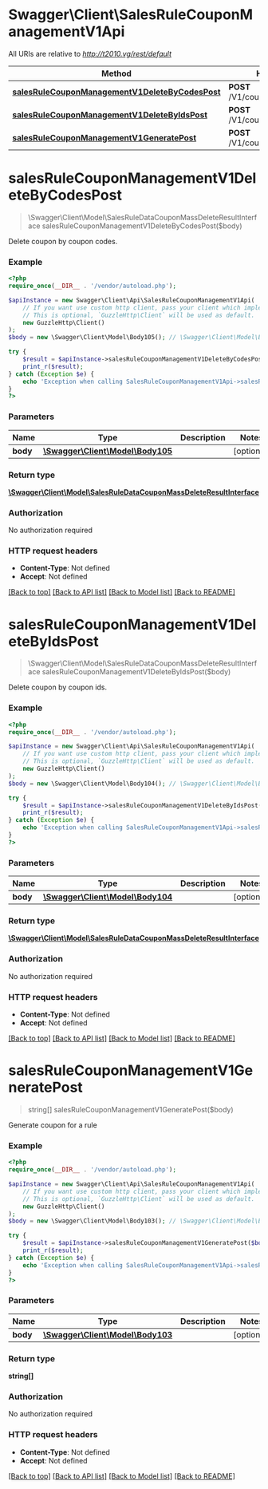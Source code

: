 # Swagger\Client\SalesRuleCouponManagementV1Api

All URIs are relative to *http://t2010.vg/rest/default*

Method | HTTP request | Description
------------- | ------------- | -------------
[**salesRuleCouponManagementV1DeleteByCodesPost**](SalesRuleCouponManagementV1Api.md#salesRuleCouponManagementV1DeleteByCodesPost) | **POST** /V1/coupons/deleteByCodes | 
[**salesRuleCouponManagementV1DeleteByIdsPost**](SalesRuleCouponManagementV1Api.md#salesRuleCouponManagementV1DeleteByIdsPost) | **POST** /V1/coupons/deleteByIds | 
[**salesRuleCouponManagementV1GeneratePost**](SalesRuleCouponManagementV1Api.md#salesRuleCouponManagementV1GeneratePost) | **POST** /V1/coupons/generate | 


# **salesRuleCouponManagementV1DeleteByCodesPost**
> \Swagger\Client\Model\SalesRuleDataCouponMassDeleteResultInterface salesRuleCouponManagementV1DeleteByCodesPost($body)



Delete coupon by coupon codes.

### Example
```php
<?php
require_once(__DIR__ . '/vendor/autoload.php');

$apiInstance = new Swagger\Client\Api\SalesRuleCouponManagementV1Api(
    // If you want use custom http client, pass your client which implements `GuzzleHttp\ClientInterface`.
    // This is optional, `GuzzleHttp\Client` will be used as default.
    new GuzzleHttp\Client()
);
$body = new \Swagger\Client\Model\Body105(); // \Swagger\Client\Model\Body105 | 

try {
    $result = $apiInstance->salesRuleCouponManagementV1DeleteByCodesPost($body);
    print_r($result);
} catch (Exception $e) {
    echo 'Exception when calling SalesRuleCouponManagementV1Api->salesRuleCouponManagementV1DeleteByCodesPost: ', $e->getMessage(), PHP_EOL;
}
?>
```

### Parameters

Name | Type | Description  | Notes
------------- | ------------- | ------------- | -------------
 **body** | [**\Swagger\Client\Model\Body105**](../Model/Body105.md)|  | [optional]

### Return type

[**\Swagger\Client\Model\SalesRuleDataCouponMassDeleteResultInterface**](../Model/SalesRuleDataCouponMassDeleteResultInterface.md)

### Authorization

No authorization required

### HTTP request headers

 - **Content-Type**: Not defined
 - **Accept**: Not defined

[[Back to top]](#) [[Back to API list]](../../README.md#documentation-for-api-endpoints) [[Back to Model list]](../../README.md#documentation-for-models) [[Back to README]](../../README.md)

# **salesRuleCouponManagementV1DeleteByIdsPost**
> \Swagger\Client\Model\SalesRuleDataCouponMassDeleteResultInterface salesRuleCouponManagementV1DeleteByIdsPost($body)



Delete coupon by coupon ids.

### Example
```php
<?php
require_once(__DIR__ . '/vendor/autoload.php');

$apiInstance = new Swagger\Client\Api\SalesRuleCouponManagementV1Api(
    // If you want use custom http client, pass your client which implements `GuzzleHttp\ClientInterface`.
    // This is optional, `GuzzleHttp\Client` will be used as default.
    new GuzzleHttp\Client()
);
$body = new \Swagger\Client\Model\Body104(); // \Swagger\Client\Model\Body104 | 

try {
    $result = $apiInstance->salesRuleCouponManagementV1DeleteByIdsPost($body);
    print_r($result);
} catch (Exception $e) {
    echo 'Exception when calling SalesRuleCouponManagementV1Api->salesRuleCouponManagementV1DeleteByIdsPost: ', $e->getMessage(), PHP_EOL;
}
?>
```

### Parameters

Name | Type | Description  | Notes
------------- | ------------- | ------------- | -------------
 **body** | [**\Swagger\Client\Model\Body104**](../Model/Body104.md)|  | [optional]

### Return type

[**\Swagger\Client\Model\SalesRuleDataCouponMassDeleteResultInterface**](../Model/SalesRuleDataCouponMassDeleteResultInterface.md)

### Authorization

No authorization required

### HTTP request headers

 - **Content-Type**: Not defined
 - **Accept**: Not defined

[[Back to top]](#) [[Back to API list]](../../README.md#documentation-for-api-endpoints) [[Back to Model list]](../../README.md#documentation-for-models) [[Back to README]](../../README.md)

# **salesRuleCouponManagementV1GeneratePost**
> string[] salesRuleCouponManagementV1GeneratePost($body)



Generate coupon for a rule

### Example
```php
<?php
require_once(__DIR__ . '/vendor/autoload.php');

$apiInstance = new Swagger\Client\Api\SalesRuleCouponManagementV1Api(
    // If you want use custom http client, pass your client which implements `GuzzleHttp\ClientInterface`.
    // This is optional, `GuzzleHttp\Client` will be used as default.
    new GuzzleHttp\Client()
);
$body = new \Swagger\Client\Model\Body103(); // \Swagger\Client\Model\Body103 | 

try {
    $result = $apiInstance->salesRuleCouponManagementV1GeneratePost($body);
    print_r($result);
} catch (Exception $e) {
    echo 'Exception when calling SalesRuleCouponManagementV1Api->salesRuleCouponManagementV1GeneratePost: ', $e->getMessage(), PHP_EOL;
}
?>
```

### Parameters

Name | Type | Description  | Notes
------------- | ------------- | ------------- | -------------
 **body** | [**\Swagger\Client\Model\Body103**](../Model/Body103.md)|  | [optional]

### Return type

**string[]**

### Authorization

No authorization required

### HTTP request headers

 - **Content-Type**: Not defined
 - **Accept**: Not defined

[[Back to top]](#) [[Back to API list]](../../README.md#documentation-for-api-endpoints) [[Back to Model list]](../../README.md#documentation-for-models) [[Back to README]](../../README.md)

